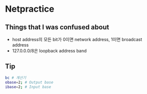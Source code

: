# Netpractice

## Things that I was confused about

- host address의 모든 bit가 0이면 network address, 1이면 broadcast address
- 127.0.0.0/8은 loopback address band

## Tip

```bash
bc # 계산기
obase=2; # Output base
ibase=2; # Input base
```
